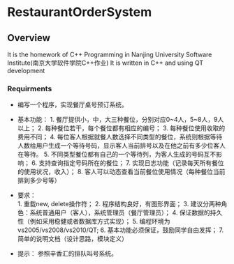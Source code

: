 # RestaurantOrderSystem

## Overview
It is the homework of C++ Programming in Nanjing University Software Institute(南京大学软件学院C++作业)
It is written in C++ and using QT development


### Requirments
+ 编写一个程序，实现餐厅桌号预订系统。
+ 基本功能：
				1. 餐厅提供小，中，大三种餐位，分别对应0~4人，5~8人，9人以上；
				2. 每种餐位若干，每个餐位都有相应的编号；
				3. 每种餐位使用收取的费用不同；
				4. 每位客人根据就餐人数选择不同类型的餐位，系统则根据等待人数给用户生成一个等待号码，显示客人当前排号以及在他之前有多少位客人在等待。
				5. 不同类型餐位都有自己的一个等待列，为客人生成的号码互不影响；
				6. 支持查询指定号码所在的餐位；
				7. 实现日志功能（记录每天所有餐位的使用状况，收入）；
				8. 客人可以动态查看当前餐位使用情况（每种餐位当前排到多少号等）
 


+ 要求：   
         1. 重载new, delete操作符；
         2. 程序结构良好，有图形界面；
         3. 建议分两种角色：系统普通用户（客人），系统管理员（餐厅管理员）；
         4. 保证数据的持久性（例如采用稳健或者数据库方式实现）；
         5. 编程环境为vs2005/vs2008/vs2010/QT;
         6. 基本功能必须保证，鼓励同学自由发挥；
         7. 简单的说明文档（设计思路，模块定义）
+ 提示： 参照辛香汇的排队叫号系统。
